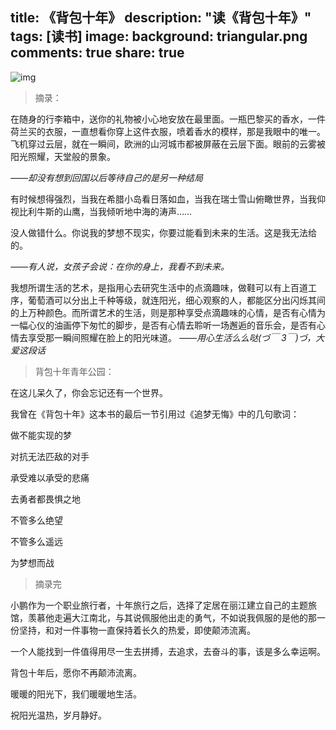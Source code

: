 title: 《背包十年》
description: "读《背包十年》"
tags: [读书]
image:
background: triangular.png
comments: true
share: true
---

![img](http://img11.360buyimg.com/n0/jfs/t1786/362/2105289548/344144/891129c5/56248218N18c5be66.jpg)

>摘录：

在随身的行李箱中，送你的礼物被小心地安放在最里面。一瓶巴黎买的香水，一件荷兰买的衣服，一直想看你穿上这件衣服，喷着香水的模样，那是我眼中的唯一。飞机穿过云层，就在一瞬间，欧洲的山河城市都被屏蔽在云层下面。眼前的云雾被阳光照耀，天堂般的景象。

*——却没有想到回国以后等待自己的是另一种结局*

有时候想得强烈，当我在希腊小岛看日落如血，当我在瑞士雪山俯瞰世界，当我仰视比利牛斯的山鹰，当我倾听地中海的涛声……

没人做错什么。你说我的梦想不现实，你要过能看到未来的生活。这是我无法给的。

*——有人说，女孩子会说：在你的身上，我看不到未来。*

我想所谓生活的艺术，是指用心去研究生活中的点滴趣味，做鞋可以有上百道工序，葡萄酒可以分出上千种等级，就连阳光，细心观察的人，都能区分出闪烁其间的上万种颜色。而所谓艺术的生活，则是那种享受点滴趣味的心情，是否有心情为一幅心仪的油画停下匆忙的脚步，是否有心情去聆听一场邂逅的音乐会，是否有心情去享受那一瞬间照耀在脸上的阳光味道。
*——用心生活么么哒(づ￣ 3￣)づ，大爱这段话*

>背包十年青年公园：

在这儿呆久了，你会忘记还有一个世界。

我曾在《背包十年》这本书的最后一节引用过《追梦无悔》中的几句歌词：

做不能实现的梦

对抗无法匹敌的对手

承受难以承受的悲痛

去勇者都畏惧之地

不管多么绝望

不管多么遥远

为梦想而战

>摘录完

小鹏作为一个职业旅行者，十年旅行之后，选择了定居在丽江建立自己的主题旅馆，羡慕他走遍大江南北，与其说佩服他出走的勇气，不如说我佩服的是他的那一份坚持，和对一件事物一直保持着长久的热爱，即使颠沛流离。

一个人能找到一件值得用尽一生去拼搏，去追求，去奋斗的事，该是多么幸运啊。

背包十年后，愿你不再颠沛流离。

暖暖的阳光下，我们暖暖地生活。

祝阳光温热，岁月静好。